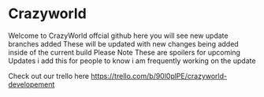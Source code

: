 # Crazyworld

Welcome to CrazyWorld offcial github here you will see new update branches added These will be updated with new changes being added inside of the current build
Please Note These are spoilers for upcoming Updates i add this for people to know i am frequently working on the update

Check out our trello here https://trello.com/b/90l0plPE/crazyworld-developement

